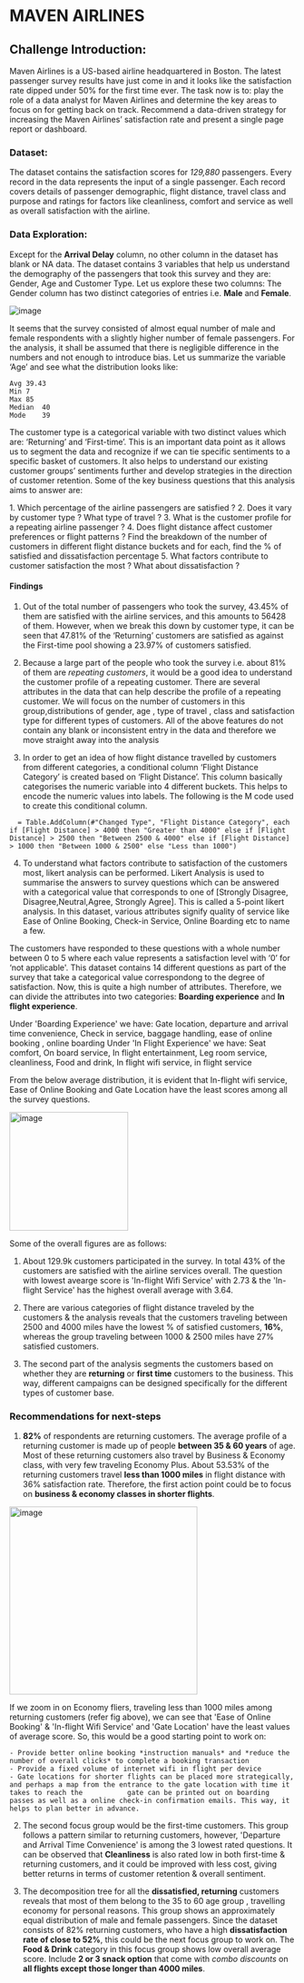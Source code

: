 # MAVEN AIRLINES 
## Challenge Introduction:
<p class="text-justify">
Maven Airlines is a US-based airline headquartered in Boston. The latest passenger survey results have just come in and it looks like the satisfaction rate dipped under 50% for the first time ever. The task now is to: play the role of a data analyst for Maven Airlines and determine the key areas to focus on for getting back on track. Recommend a data-driven strategy for increasing the Maven Airlines’ satisfaction rate and present a single page report or dashboard.
</p>

### Dataset:
The dataset contains the satisfaction scores for *129,880* passengers. Every record in the data represents the input of a single passenger. 
Each record covers details of passenger demographic, flight distance, travel class and purpose and ratings for factors like cleanliness, comfort and service 
as well as overall satisfaction with the airline.
### Data Exploration:
Except for the **Arrival Delay** column, no other column in the dataset has blank or NA data. 
The dataset contains 3 variables that help us understand the demography of the passengers that took this survey and they are: Gender, Age and Customer Type. 
Let us explore these two columns:
The Gender column has two distinct categories of entries i.e. **Male** and **Female**.

![image](https://user-images.githubusercontent.com/54994083/178721038-9da28f78-13f0-45af-8542-e1ea692593fe.png)

It seems that the survey consisted of almost equal number of male and female respondents with a slightly higher number of female passengers. For the analysis, it shall be assumed that there is negligible difference in the numbers and not enough to introduce bias. 
Let us summarize the variable ‘Age’ and see what the distribution looks like: 
````
Avg	39.43
Min	7
Max	85
Median	40
Mode	39
````
<p class="text-justify">
The customer type is a categorical variable with two distinct values which are: ‘Returning’ and ‘First-time’. This is an important data point as it allows us to segment the data and recognize if we can tie specific sentiments to a specific basket of customers. It also helps to understand our existing customer groups’ sentiments further and develop strategies in the direction of customer retention. Some of the key business questions that this analysis aims to answer are:
</p>
1.  Which percentage of the airline passengers are satisfied ? 
2.  Does it vary by customer type ? What type of travel ?
3.  What is the customer profile for a repeating airline passenger ?
4.  Does flight distance affect customer preferences or flight patterns ? Find the breakdown of the number of customers in different flight distance buckets and for each, find the % of satisfied and dissatisfaction percentage
5.  What factors contribute to customer satisfaction the most ? What about dissatisfaction ?

#### Findings

1.  Out of the total number of passengers who took the survey, 43.45% of them are satisfied with the airline services, and this amounts to 56428 of them. However, when we break this down by customer type, it can be seen that 47.81% of the ‘Returning’ customers are satisfied as against the First-time pool showing a 23.97% of customers satisfied.
2.  Because a large part of the people who took the survey i.e. about 81% of them are *repeating customers*, it would be a good idea to understand the customer profile of a repeating customer. There are several attributes in the data that can help describe the profile of a repeating customer. We will focus on the number of customers in this group,distributions of gender, age , type of travel , class and satisfaction type for different types of customers. All of the above features do not contain any blank or inconsistent entry in the data and therefore we move straight away into the analysis

3.  In order to get an idea of how flight distance travelled by customers from different categories, a conditional column ‘Flight Distance Category’ is created based on ‘Flight Distance’. This column basically categorises the numeric variable into 4 different buckets. This helps to encode the numeric values into labels.
The following is the M code used to create this conditional column.
````
  = Table.AddColumn(#"Changed Type", "Flight Distance Category", each if [Flight Distance] > 4000 then "Greater than 4000" else if [Flight Distance] > 2500 then "Between 2500 & 4000" else if [Flight Distance] > 1000 then "Between 1000 & 2500" else "Less than 1000")
````
4.  To understand what factors contribute to satisfaction of the customers most, likert analysis can be performed. Likert Analysis is used to summarise the answers to survey questions which can be answered with a categorical value that corresponds to one of [Strongly Disagree, Disagree,Neutral,Agree, Strongly Agree]. This is called a 5-point likert analysis. In this dataset, various attributes signify quality of service like Ease of Online Booking, Check-in Service, Online Boarding etc to name a few. 

The customers have responded to these questions with a whole number between 0 to 5 where each value represents a satisfaction level with ‘0’ for ‘not applicable'. This dataset contains 14 different questions as part of the survey that take a categorical value correspondong to the degree of satisfaction. Now, this is quite a high number of attributes. Therefore, we can divide the attributes into two categories: **Boarding experience** and **In flight experience**.

Under 'Boarding Experience' we have: Gate location, departure and arrival time convenience, Check in service, baggage handling, ease of online booking , online boarding
Under 'In Flight Experience' we have: Seat comfort, On board service, In flight entertainment, Leg room service, cleanliness, Food and drink, In flight wifi service, in flight service

From the below average distribution, it is evident that In-flight wifi service, Ease of Online Booking and Gate Location have the least scores among all the survey questions. 

<img width="209" alt="image" src="https://user-images.githubusercontent.com/54994083/178770557-db3e5395-0906-4a2d-8313-b0652ad8c4a6.png">

Some of the overall figures are as follows:

1.  About 129.9k customers participated in the survey. In total 43% of the customers are satisfied with the airline services overall. The question with lowest avearge score is 'In-flight Wifi Service' with 2.73 & the 'In-flight Service' has the highest overall average with 3.64. 

2.  There are various categories of flight distance traveled by the customers & the analysis reveals that the customers traveling between 2500 and 4000 miles have the lowest % of satisfied customers, **16%**, whereas the group traveling between 1000 & 2500 miles have 27% satisfied customers. 

3.  The second part of the analysis segments the customers based on whether they are **returning** or **first time** customers to the business. This way, different campaigns can be designed specifically for the different types of customer base.

### Recommendations for next-steps
1.  **82%** of respondents are returning customers. The average profile of a returning customer is made up of people **between 35 & 60 years** of age. Most of these returning customers also travel by Business & Economy class, with very few traveling Economy Plus. About 53.53% of the returning customers travel **less than 1000 miles** in flight distance with 36% satisfaction rate. Therefore, the first action point could be to focus on **business & economy classes in shorter flights**. 
<img width="331" alt="image" src="https://user-images.githubusercontent.com/54994083/178770762-858f6b6c-e366-4e96-a861-ab93eb3af997.png">
<p text-align="justify">
If we zoom in on Economy fliers, traveling less than 1000 miles among returning customers (refer fig above), we can see that 'Ease of Online Booking' & 'In-flight Wifi Service' and 'Gate Location' have the least values of average score. So,  this would be a good starting point to work on:
  
    - Provide better online booking *instruction manuals* and *reduce the number of overall clicks* to complete a booking transaction
    - Provide a fixed volume of internet wifi in flight per device
    - Gate locations for shorter flights can be placed more strategically, and perhaps a map from the entrance to the gate location with time it takes to reach the           gate can be printed out on boarding passes as well as a online check-in confirmation emails. This way, it helps to plan better in advance.
   
2.  The second focus group would be the first-time customers. This group follows a pattern similar to returning customers, however, 'Departure and Arrival Time Convenience' is among the 3 lowest rated questions. It can be observed that **Cleanliness** is also rated low in both first-time & returning customers, and it could be improved with less cost, giving better returns in terms of customer retention & overall sentiment. 

3.  The decomposition tree for all the **dissatisfied, returning** customers reveals that most of them belong to the 35 to 60 age group , travelling economy for personal reasons. This group shows an approximately equal distribution of male and female passengers. Since the dataset consists of 82% returning customers, who have a high **dissatisfaction rate of close to 52%**, this could be the next focus group to work on. The **Food & Drink** category in this focus group shows low overall average score. Include **2 or 3 snack option** that come with *combo discounts* on **all flights except those longer than 4000 miles**.
